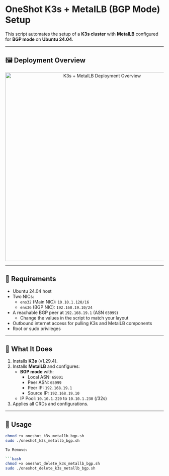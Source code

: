 # OneShot K3s + MetalLB (BGP Mode) Setup

This script automates the setup of a **K3s cluster** with **MetalLB** configured for **BGP mode** on **Ubuntu 24.04**.

---

## 🖼️ Deployment Overview

<p align="center">
  <img src="assets/k3s_metallb_simple_layout.svg" alt="K3s + MetalLB Deployment Overview" width="600">
</p>

---

## 🧰 Requirements

- Ubuntu 24.04 host
- Two NICs:
  - `ens32` (Main NIC): `10.10.1.120/16`
  - `ens36` (BGP NIC): `192.168.19.10/24`
- A reachable BGP peer at `192.168.19.1` (ASN `65999`)
  - Change the values in the script to match your layout
- Outbound internet access for pulling K3s and MetalLB components
- Root or sudo privileges

---

## 🧪 What It Does

1. Installs **K3s** (v1.29.4).
2. Installs **MetalLB** and configures:
   - **BGP mode** with:
     - Local ASN: `65001`
     - Peer ASN: `65999`
     - Peer IP: `192.168.19.1`
     - Source IP: `192.168.19.10`
   - IP Pool: `10.10.1.220` to `10.10.1.230` (/32s)
3. Applies all CRDs and configurations.

---

## 🚀 Usage

```bash
chmod +x oneshot_k3s_metallb_bgp.sh
sudo ./oneshot_k3s_metallb_bgp.sh

To Remove:

```bash
chmod +x oneshot_delete_k3s_metallb_bgp.sh
sudo ./oneshot_delete_k3s_metallb_bgp.sh
